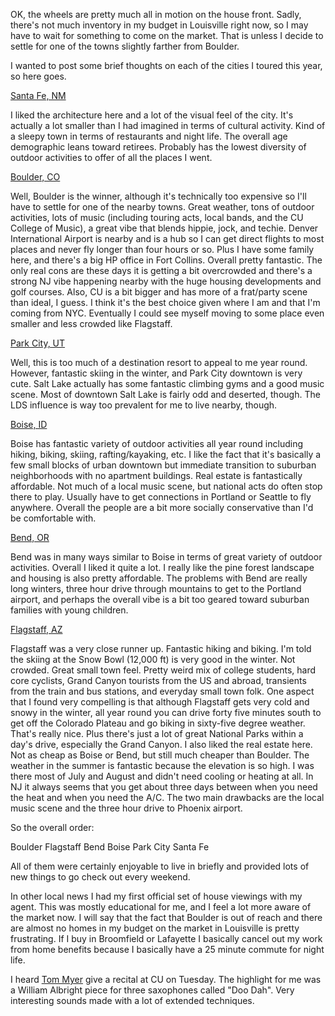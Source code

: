 OK, the wheels are pretty much all in motion on the house front. Sadly, there's not much inventory in my budget in Louisville right now, so I may have to wait for something to come on the market. That is unless I decide to settle for one of the towns slightly farther from Boulder.

I wanted to post some brief thoughts on each of the cities I toured this year, so here goes.

[Santa Fe, NM](http://en.wikipedia.org/wiki/Santa_Fe,_New_Mexico)

I liked the architecture here and a lot of the visual feel of the city. It's actually a lot smaller than I had imagined in terms of cultural activity. Kind of a sleepy town in terms of restaurants and night life. The overall age demographic leans toward retirees. Probably has the lowest diversity of outdoor activities to offer of all the places I went.

[Boulder, CO](http://en.wikipedia.org/wiki/Boulder,_Colorado)

Well, Boulder is the winner, although it's technically too expensive so I'll have to settle for one of the nearby towns. Great weather, tons of outdoor activities, lots of music (including touring acts, local bands, and the CU College of Music), a great vibe that blends hippie, jock, and techie. Denver International Airport is nearby and is a hub so I can get direct flights to most places and never fly longer than four hours or so. Plus I have some family here, and there's a big HP office in Fort Collins. Overall pretty fantastic. The only real cons are these days it is getting a bit overcrowded and there's a strong NJ vibe happening nearby with the huge housing developments and golf courses. Also, CU is a bit bigger and has more of a frat/party scene than ideal, I guess. I think it's the best choice given where I am and that I'm coming from NYC. Eventually I could see myself moving to some place even smaller and less crowded like Flagstaff.

[Park City, UT](http://en.wikipedia.org/wiki/Park_City,_Utah)

Well, this is too much of a destination resort to appeal to me year round. However, fantastic skiing in the winter, and Park City downtown is very cute. Salt Lake actually has some fantastic climbing gyms and a good music scene. Most of downtown Salt Lake is fairly odd and deserted, though. The LDS influence is way too prevalent for me to live nearby, though.

[Boise, ID](http://en.wikipedia.org/wiki/Boise)

Boise has fantastic variety of outdoor activities all year round including hiking, biking, skiing, rafting/kayaking, etc. I like the fact that it's basically a few small blocks of urban downtown but immediate transition to suburban neighborhoods with no apartment buildings. Real estate is fantastically affordable. Not much of a local music scene, but national acts do often stop there to play. Usually have to get connections in Portland or Seattle to fly anywhere. Overall the people are a bit more socially conservative than I'd be comfortable with.

[Bend, OR](http://en.wikipedia.org/wiki/Bend,_Oregon)

Bend was in many ways similar to Boise in terms of great variety of outdoor activities. Overall I liked it quite a lot. I really like the pine forest landscape and housing is also pretty affordable. The problems with Bend are really long winters, three hour drive through mountains to get to the Portland airport, and perhaps the overall vibe is a bit too geared toward suburban families with young children.

[Flagstaff, AZ](http://en.wikipedia.org/wiki/Flagstaff,_Arizona)

Flagstaff was a very close runner up. Fantastic hiking and biking. I'm told the skiing at the Snow Bowl (12,000 ft) is very good in the winter. Not crowded. Great small town feel. Pretty weird mix of college students, hard core cyclists, Grand Canyon tourists from the US and abroad, transients from the train and bus stations, and everyday small town folk. One aspect that I found very compelling is that although Flagstaff gets very cold and snowy in the winter, all year round you can drive forty five minutes south to get off the Colorado Plateau and go biking in sixty-five degree weather. That's really nice. Plus there's just a lot of great National Parks within a day's drive, especially the Grand Canyon. I also liked the real estate here. Not as cheap as Boise or Bend, but still much cheaper than Boulder. The weather in the summer is fantastic because the elevation is so high. I was there most of July and August and didn't need cooling or heating at all. In NJ it always seems that you get about three days between when you need the heat and when you need the A/C. The two main drawbacks are the local music scene and the three hour drive to Phoenix airport.

So the overall order:

Boulder Flagstaff Bend Boise Park City Santa Fe

All of them were certainly enjoyable to live in briefly and provided lots of new things to go check out every weekend.

In other local news I had my first official set of house viewings with my agent. This was mostly educational for me, and I feel a lot more aware of the market now. I will say that the fact that Boulder is out of reach and there are almost no homes in my budget on the market in Louisville is pretty frustrating. If I buy in Broomfield or Lafayette I basically cancel out my work from home benefits because I basically have a 25 minute commute for night life.

I heard [Tom Myer](http://www.colorado.edu/music/faculty/myer.html) give a recital at CU on Tuesday. The highlight for me was a William Albright piece for three saxophones called "Doo Dah". Very interesting sounds made with a lot of extended techniques.